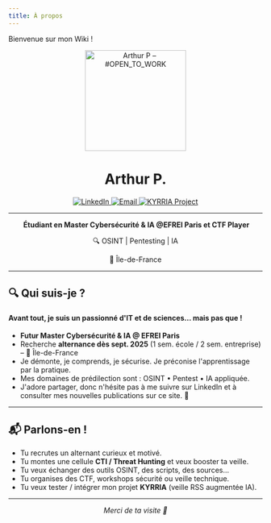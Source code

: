 ```yaml
---
title: À propos 
---
```


Bienvenue sur mon Wiki !

<p align="center">
  <img width="200" height="200" src="https://media.licdn.com/dms/image/v2/D4E35AQHaZmU2bxFoTw/profile-framedphoto-shrink_400_400/B4EZgAKkcwHwAc-/0/1752349427807?e=1753290000&amp;v=beta&amp;t=ZssfzvaivepIrbVJEQJqy9AqZ1CHA8ShLInfdyAFy98" alt="Arthur P – #OPEN_TO_WORK" />
</p>
<h1 align="center">Arthur P.</h1>
<p align="center">
  <a href="https://www.linkedin.com/in/arthur-p-460640263/" target="_blank" rel="noopener noreferrer">
    <img src="https://img.shields.io/badge/LinkedIn-0077B5?style=for-the-badge&amp;logo=linkedin&amp;logoColor=white" alt="LinkedIn" />
  </a>
  <a href="mailto:arthur.prost.pro@protonmail.com">
    <img src="https://img.shields.io/badge/Email-D14836?style=for-the-badge&amp;logo=gmail&amp;logoColor=white" alt="Email" />
  </a>
  <a href="https://kyrria.streamlit.app" target="_blank" rel="noopener noreferrer">
    <img src="https://img.shields.io/badge/KYRRIA-ff69b4?style=for-the-badge&amp;logo=appveyor&amp;logoColor=white" alt="KYRRIA Project" />
  </a>
</p>

---

<p align="center"><strong> Étudiant en Master Cybersécurité & IA @EFREI Paris et CTF Player</strong></p>
<p align="center">🔍 OSINT | Pentesting | IA</p>
<p align="center">📍 Île-de-France </p>


---
## 🔍 Qui suis-je ?

#### Avant tout, je suis un passionné d'IT et de sciences… mais pas que !

- **Futur Master Cybersécurité & IA @ EFREI Paris**  
- Recherche **alternance dès sept. 2025** (1 sem. école / 2 sem. entreprise) – 📍 Île-de-France  
- Je démonte, je comprends, je sécurise. Je préconise l'apprentissage par la pratique. 
- Mes domaines de prédilection sont : OSINT • Pentest • IA appliquée.
- J'adore partager, donc n'hésite pas à me suivre sur LinkedIn et à consulter mes nouvelles publications sur ce site. 🙂

---

## 📬 Parlons-en !

- Tu recrutes un alternant curieux et motivé.
- Tu montes une cellule **CTI / Threat Hunting** et veux booster ta veille.
- Tu veux échanger des outils OSINT, des scripts, des sources…
- Tu organises des CTF, workshops sécurité ou veille technique.
- Tu veux tester / intégrer mon projet **KYRRIA** (veille RSS augmentée IA).

---

<p align="center"><em>Merci de ta visite 👋</em></p>

